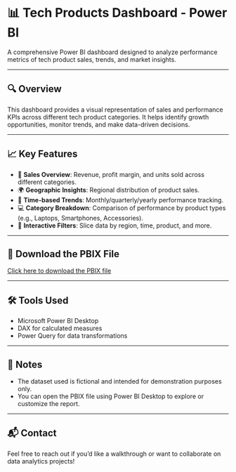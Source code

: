 # 📊 Tech Products Dashboard - Power BI

A comprehensive Power BI dashboard designed to analyze performance metrics of tech product sales, trends, and market insights.

---

## 🔍 Overview

This dashboard provides a visual representation of sales and performance KPIs across different tech product categories. It helps identify growth opportunities, monitor trends, and make data-driven decisions.

---

## 📈 Key Features

- 🚀 **Sales Overview**: Revenue, profit margin, and units sold across different categories.
- 🌍 **Geographic Insights**: Regional distribution of product sales.
- 📅 **Time-based Trends**: Monthly/quarterly/yearly performance tracking.
- 💻 **Category Breakdown**: Comparison of performance by product types (e.g., Laptops, Smartphones, Accessories).
- 🧠 **Interactive Filters**: Slice data by region, time, product, and more.

---

## 📁 Download the PBIX File

[Click here to download the PBIX file](./Tech%20Products%20Dashboard.pbix)

---

## 🛠 Tools Used

- Microsoft Power BI Desktop
- DAX for calculated measures
- Power Query for data transformations

---

## 📌 Notes

- The dataset used is fictional and intended for demonstration purposes only.
- You can open the PBIX file using Power BI Desktop to explore or customize the report.

---

## 📬 Contact

Feel free to reach out if you’d like a walkthrough or want to collaborate on data analytics projects!

